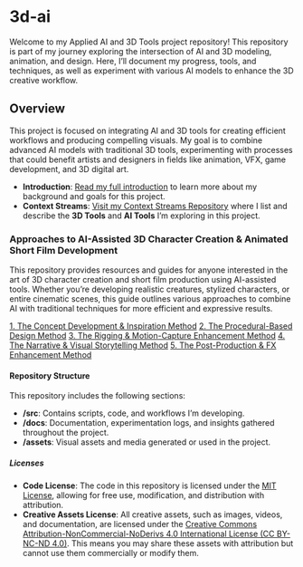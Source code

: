 # 3d-ai

Welcome to my Applied AI and 3D Tools project repository! This repository is part of my journey exploring the intersection of AI and 3D modeling, animation, and design. Here, I’ll document my progress, tools, and techniques, as well as experiment with various AI models to enhance the 3D creative workflow.

## Overview

This project is focused on integrating AI and 3D tools for creating efficient workflows and producing compelling visuals. My goal is to combine advanced AI models with traditional 3D tools, experimenting with processes that could benefit artists and designers in fields like animation, VFX, game development, and 3D digital art.

- **Introduction**: [Read my full introduction](introduction.md) to learn more about my background and goals for this project.
- **Context Streams**: [Visit my Context Streams Repository](https://github.com/lionbrush/context-streams-for-applied-AI) where I list and describe the **3D Tools** and **AI Tools** I’m exploring in this project.

### Approaches to AI-Assisted 3D Character Creation & Animated Short Film Development

This repository provides resources and guides for anyone interested in the art of 3D character creation and short film production using AI-assisted tools. Whether you’re developing realistic creatures, stylized characters, or entire cinematic scenes, this guide outlines various approaches to combine AI with traditional techniques for more efficient and expressive results.

[1. The Concept Development & Inspiration Method](concept-development.md)
[2. The Procedural-Based Design Method](procedural-design.md)
[3. The Rigging & Motion-Capture Enhancement Method](rigging-motion-capture.md)
[4. The Narrative & Visual Storytelling Method](narrative-storytelling.md)
[5. The Post-Production & FX Enhancement Method](post-production-fx.md)

#### Repository Structure

This repository includes the following sections:
- **/src**: Contains scripts, code, and workflows I’m developing.
- **/docs**: Documentation, experimentation logs, and insights gathered throughout the project.
- **/assets**: Visual assets and media generated or used in the project.

##### Licenses

- **Code License**: The code in this repository is licensed under the [MIT License](LICENSE), allowing for free use, modification, and distribution with attribution.
- **Creative Assets License**: All creative assets, such as images, videos, and documentation, are licensed under the [Creative Commons Attribution-NonCommercial-NoDerivs 4.0 International License (CC BY-NC-ND 4.0)](LICENSE-CREATIVE). This means you may share these assets with attribution but cannot use them commercially or modify them.

